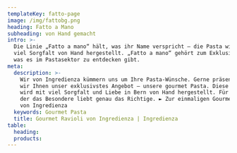 ```yaml
---
templateKey: fatto-page
image: /img/fattobg.png
heading: Fatto a Mano
subheading: von Hand gemacht
intro: >-
  Die Linie „Fatto a mano“ hält, was ihr Name verspricht – die Pasta wird mit
  viel Sorgfalt von Hand hergestellt. „Fatto a mano“ gehört zum Exklusivsten,
  was es im Pastasektor zu entdecken gibt.
meta:
  description: >-
    Wir von Ingredienza kümmern uns um Ihre Pasta-Wünsche. Gerne präsentieren
    wir Ihnen unser exklusivstes Angebot – unsere gourmet Pasta. Diese Pasta
    wird mit viel Sorgfalt und Liebe in Bern von Hand hergestellt. Für jeden,
    der das Besondere liebt genau das Richtige. ► Zur einmaligen Gourmet Pasta
    von Ingredienza
  keywords: Gourmet Pasta
  title: Gourmet Ravioli von Ingredienza | Ingredienza
table:
  heading: 
  products:
---
```



